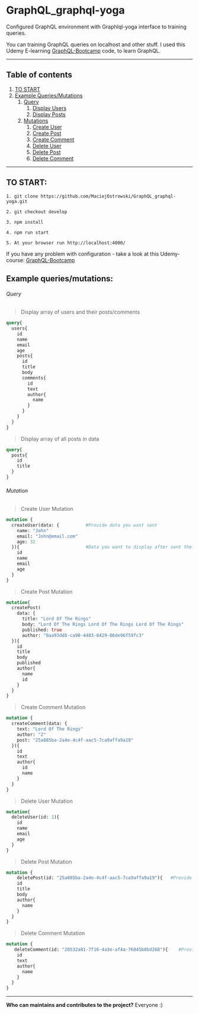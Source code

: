 # GraphQL_graphql-yoga
Configured GraphQL environment with Graphlql-yoga interface to training queries.


You can training GraphQL queries on localhost and other stuff. 
I used this Udemy E-learning  [GraphQL-Bootcamp](https://www.udemy.com/graphql-bootcamp/) code, to learn GraphQL.

---------------------------------------------------------------------
## Table of contents
1. [ TO START ](#to_start)
2. [ Example Queries/Mutations ](#example_queries_mutations)
	1. [ Query ](#query)
		1. [ Display Users ](#display_users)
		2. [ Display Posts ](#display_posts)
	2. [ Mutations ](#mutation)
		1. [ Create User ](#create_user)
		2. [ Create Post ](#create_post)
		1. [ Create Comment ](#create_comment)
		2. [ Delete User ](#delete_user)
		1. [ Delete Post ](#delete_post)
		2. [ Delete Comment ](#delete_comment)
---------------------------------------------------------------------

<a name="to_start"></a>
## TO START:

```
1. git clone https://github.com/MaciejOstrowski/GraphQL_graphql-yoga.git

2. git checkout develop

3. npm install

4. npm run start

5. At your browser run http://localhost:4000/
```

If you have any problem with configuration - take a look at this Udemy-course: [GraphQL-Bootcamp](https://www.udemy.com/graphql-bootcamp/)


<a name="example_queries_mutations"></a>
## Example queries/mutations:


<a name="query"></a>
###### Query

<a name="display_users"></a>
>Display array of users and their posts/comments
```graphql
query{
  users{
  	id
    name
    email
    age
    posts{
      id
      title
      body
      comments{
        id
        text
        author{
          name
        }
      }
    }
  }
}
```

<a name="display_posts"></a>
>Display array of all posts in data
```graphql
query{
  posts{
    id
    title
  }
}
```

<a name="mutation"></a>
###### Mutation

<a name="create_user"></a>
>Create User Mutation
```graphql
mutation {
  createUser(data: {          #Provide data you want sent
    name: "John"
    email: "John@email.com"
    age: 32
  }){                         #Data you want to display after sent the request
    id                      
    name
    email
    age
  }
}
```

<a name="create_post"></a>
>Create Post Mutation
```graphql
mutation{
  createPost(
    data: {
      title: "Lord Of The Rings"
      body: "Lord Of The Rings Lord Of The Rings Lord Of The Rings"
      published: true
      author: "0aa93dd8-ca98-4403-8429-86de96f59fc3"
  }){
    id
    title
    body
    published
    author{
      name
      id
    }
  }
}
```

<a name="create_comment"></a>
>Create Comment Mutation
```graphql
mutation {
  createComment(data: {
    text: "Lord Of The Rings"
    author: "2"
    post: "25a085ba-2a4e-4c4f-aac5-7ca9affa9a19"
  }){
    id
    text
    author{
      id
      name
    }
  }
}
```

<a name="delete_user"></a>
>Delete User Mutation
```graphql
mutation{
  deleteUser(id: 1){
    id
    name
    email
    age
  }
}
```

<a name="delete_post"></a>
>Delete Post Mutation
```graphql
mutation {
	deletePost(id: "25a085ba-2a4e-4c4f-aac5-7ca9affa9a19"){   #Provide correct post.id you want to delete
    id
    title
    body
    author{
      name
    }
  }
}
```

<a name="delete_comment"></a>
>Delete Comment Mutation
```graphql
mutation {
   deleteComment(id: "20532a81-7f16-4a3e-af4a-76045b8bd268"){    #Provide correct comment.id you want to delete
    id
    text
    author{
      name
    }
  }
}
```

----------------------------------------------------------------------------------------------------------------------------------

<b>Who can maintains and contributes to the project?</b>  Everyone :)
